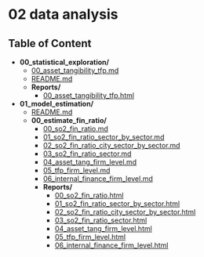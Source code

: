 
# 02 data analysis



## Table of Content

 - **00_statistical_exploration/**
   - [00_asset_tangibility_tfp.md](https://github.com/thomaspernet/Financial_dependency_pollution/tree/master/00_statistical_exploration/00_asset_tangibility_tfp.md)
   - [README.md](https://github.com/thomaspernet/Financial_dependency_pollution/tree/master/00_statistical_exploration/README.md)
   - **Reports/**
     - [00_asset_tangibility_tfp.html](https://htmlpreview.github.io/?https://github.com/thomaspernet/Financial_dependency_pollution/blob/master/00_statistical_exploration/Reports/00_asset_tangibility_tfp.html)
 - **01_model_estimation/**
   - [README.md](https://github.com/thomaspernet/Financial_dependency_pollution/tree/master/01_model_estimation/README.md)
   - **00_estimate_fin_ratio/**
     - [00_so2_fin_ratio.md](https://github.com/thomaspernet/Financial_dependency_pollution/tree/master/01_model_estimation/00_estimate_fin_ratio/00_so2_fin_ratio.md)
     - [01_so2_fin_ratio_sector_by_sector.md](https://github.com/thomaspernet/Financial_dependency_pollution/tree/master/01_model_estimation/00_estimate_fin_ratio/01_so2_fin_ratio_sector_by_sector.md)
     - [02_so2_fin_ratio_city_sector_by_sector.md](https://github.com/thomaspernet/Financial_dependency_pollution/tree/master/01_model_estimation/00_estimate_fin_ratio/02_so2_fin_ratio_city_sector_by_sector.md)
     - [03_so2_fin_ratio_sector.md](https://github.com/thomaspernet/Financial_dependency_pollution/tree/master/01_model_estimation/00_estimate_fin_ratio/03_so2_fin_ratio_sector.md)
     - [04_asset_tang_firm_level.md](https://github.com/thomaspernet/Financial_dependency_pollution/tree/master/01_model_estimation/00_estimate_fin_ratio/04_asset_tang_firm_level.md)
     - [05_tfp_firm_level.md](https://github.com/thomaspernet/Financial_dependency_pollution/tree/master/01_model_estimation/00_estimate_fin_ratio/05_tfp_firm_level.md)
     - [06_internal_finance_firm_level.md](https://github.com/thomaspernet/Financial_dependency_pollution/tree/master/01_model_estimation/00_estimate_fin_ratio/06_internal_finance_firm_level.md)
     - **Reports/**
       - [00_so2_fin_ratio.html](https://htmlpreview.github.io/?https://github.com/thomaspernet/Financial_dependency_pollution/blob/master/01_model_estimation/00_estimate_fin_ratio/Reports/00_so2_fin_ratio.html)
       - [01_so2_fin_ratio_sector_by_sector.html](https://htmlpreview.github.io/?https://github.com/thomaspernet/Financial_dependency_pollution/blob/master/01_model_estimation/00_estimate_fin_ratio/Reports/01_so2_fin_ratio_sector_by_sector.html)
       - [02_so2_fin_ratio_city_sector_by_sector.html](https://htmlpreview.github.io/?https://github.com/thomaspernet/Financial_dependency_pollution/blob/master/01_model_estimation/00_estimate_fin_ratio/Reports/02_so2_fin_ratio_city_sector_by_sector.html)
       - [03_so2_fin_ratio_sector.html](https://htmlpreview.github.io/?https://github.com/thomaspernet/Financial_dependency_pollution/blob/master/01_model_estimation/00_estimate_fin_ratio/Reports/03_so2_fin_ratio_sector.html)
       - [04_asset_tang_firm_level.html](https://htmlpreview.github.io/?https://github.com/thomaspernet/Financial_dependency_pollution/blob/master/01_model_estimation/00_estimate_fin_ratio/Reports/04_asset_tang_firm_level.html)
       - [05_tfp_firm_level.html](https://htmlpreview.github.io/?https://github.com/thomaspernet/Financial_dependency_pollution/blob/master/01_model_estimation/00_estimate_fin_ratio/Reports/05_tfp_firm_level.html)
       - [06_internal_finance_firm_level.html](https://htmlpreview.github.io/?https://github.com/thomaspernet/Financial_dependency_pollution/blob/master/01_model_estimation/00_estimate_fin_ratio/Reports/06_internal_finance_firm_level.html)
